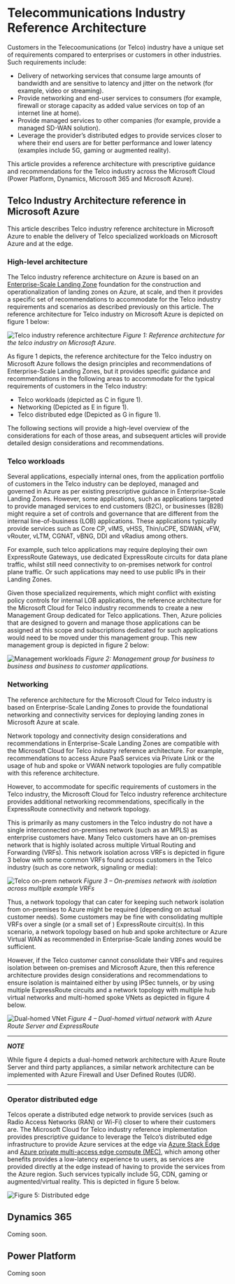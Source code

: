 # Telecommunications Industry Reference Architecture

Customers in the Telecoomunications (or Telco) industry have a unique set of requirements compared to enterprises or customers in other industries. Such requirements include:

* Delivery of networking services that consume large amounts of bandwidth and are sensitive to latency and jitter on the network (for example, video or streaming).
* Provide networking and end-user services to consumers (for example, firewall or storage capacity as added value services on top of an internet line at home).
* Provide managed services to other companies (for example, provide a managed SD-WAN solution).
* Leverage the provider’s distributed edges to provide services closer to where their end users are for better performance and lower latency (examples include 5G, gaming or augmented reality).

This article provides a reference architecture with prescriptive guidance and recommendations for the Telco industry across the Microsoft Cloud (Power Platform, Dynamics, Microsoft 365 and Microsoft Azure).

## Telco Industry Architecture reference in Microsoft Azure

This article describes Telco industry reference architecture in Microsoft Azure to enable the delivery of Telco specialized workloads on Microsoft Azure and at the edge.

### High-level architecture

The Telco industry reference architecture on Azure is based on an [Enterprise-Scale Landing Zone](https://docs.microsoft.com/en-us/azure/cloud-adoption-framework/ready/enterprise-scale/architecture) foundation for the construction and operationalization of landing zones on Azure, at scale, and then it provides a specific set of recommendations to accommodate for the Telco industry requirements and scenarios as described previously on this article. The reference architecture for Telco industry on Microsoft Azure is depicted on figure 1 below:

![Telco industry reference architecture](./docs/telco-industry-reference-architecture.png)
_Figure 1: Reference architecture for the telco industry on Microsoft Azure._

As figure 1 depicts, the reference architecture for the Telco industry on Microsoft Azure follows the design principles and recommendations of Enterprise-Scale Landing Zones, but it provides specific guidance and recommendations in the following areas to accommodate for the typical requirements of customers in the Telco industry:

* Telco workloads (depicted as C in figure 1).
* Networking (Depicted as E in figure 1).
* Telco distributed edge (Depicted as G in figure 1).

The following sections will provide a high-level overview of the considerations for each of those areas, and subsequent articles will provide detailed design considerations and recommendations.

### Telco workloads

Several applications, especially internal ones, from the application portfolio of customers in the Telco industry can be deployed, managed and governed in Azure as per existing prescriptive guidance in Enterprise-Scale Landing Zones. However, some applications, such as applications targeted to provide managed services to end customers (B2C), or businesses (B2B) might require a set of controls and governance that are different from the internal line-of-business (LOB) applications. These applications typically provide services such as Core CP, vIMS, vHSS, Thin/uCPE, SDWAN, vFW, vRouter, vLTM, CGNAT, vBNG, DDI and vRadius among others.

For example, such telco applications may require deploying their own ExpressRoute Gateways, use dedicated ExpressRoute circuits for data plane traffic, whilst still need connectivity to on-premises network for control plane traffic. Or such applications may need to use public IPs in their Landing Zones. 

Given those specialized requirements, which might conflict with existing policy controls for internal LOB applications, the reference architecture for the Microsoft Cloud for Telco industry recommends to create a new Management Group dedicated for Telco applications. Then, Azure policies that are designed to govern and manage those applications can be assigned at this scope and subscriptions dedicated for such applications would need to be moved under this management group. This new management group is depicted in figure 2 below:

![Management workloads](./docs/management-group-telco.png)
_Figure 2: Management group for business to business and business to customer applications._

### Networking

The reference architecture for the Microsoft Cloud for Telco industry is based on Enterprise-Scale Landing Zones to provide the foundational networking and connectivity services for deploying landing zones in Microsoft Azure at scale.

Network topology and connectivity design considerations and recommendations in Enterprise-Scale Landing Zones are compatible with the Microsoft Cloud for Telco industry reference architecture. For example, recommendations to access Azure PaaS services via Private Link or the usage of hub and spoke or VWAN network topologies are fully compatible with this reference architecture.

However, to accommodate for specific requirements of customers in the Telco industry, the Microsoft Cloud for Telco industry reference architecture provides additional networking recommendations, specifically in the ExpressRoute connectivity and network topology.

This is primarily as many customers in the Telco industry do not have a single interconnected on-premises network (such as an MPLS) as enterprise customers have. Many Telco customers have an on-premises network that is highly isolated across multiple Virtual Routing and Forwarding (VRFs). This network isolation across VRFs is depicted in figure 3 below with some common VRFs found across customers in the Telco industry (such as core network, signaling or media):

![Telco on-prem network](./docs/telco-onprem.png)
_Figure 3 – On-premises network with isolation across multiple example VRFs_

Thus, a network topology that can cater for keeping such network isolation from on-premises to Azure might be required (depending on actual customer needs). Some customers may be fine with consolidating multiple VRFs over a single (or a small set of ) ExpressRoute circuit(s). In this scenario, a network topology based on hub and spoke architecture or Azure Virtual WAN as recommended in Enterprise-Scale landing zones would be sufficient.

However, if the Telco customer cannot consolidate their VRFs and requires isolation between on-premises and Microsoft Azure, then this reference architecture provides design considerations and recommendations to ensure isolation is maintained either by using IPSec tunnels, or by using multiple ExpressRoute circuits and a network topology with multiple hub virtual networks and multi-homed spoke VNets as depicted in figure 4 below.

![Dual-homed VNet](./docs/dual-homed-topology-expressroute.png)
_Figure 4 – Dual-homed virtual network with Azure Route Server and ExpressRoute_

---
***NOTE***

While figure 4 depicts a dual-homed network architecture with Azure Route Server and third party appliances, a similar network architecture can be implemented with Azure Firewall and User Defined Routes (UDR).

---

### Operator distributed edge

Telcos operate a distributed edge network to provide services (such as Radio Access Networks (RAN) or Wi-Fi) closer to where their customers are. The Microsoft Cloud for Telco industry reference implementation provides prescriptive guidance to leverage the Telco’s distributed edge infrastructure to provide Azure services at the edge via [Azure Stack Edge](https://docs.microsoft.com/en-us/azure/databox-online/) and [Azure private multi-access edge compute (MEC)](https://docs.microsoft.com/en-us/azure/private-multi-access-edge-compute-mec/overview), which among other benefits provides a low-latency experience to users, as services are provided directly at the edge instead of having to provide the services from the Azure region. Such services typically include 5G, CDN, gaming or augmented/virtual reality. This is depicted in figure 5 below.

![Figure 5: Distributed edge](./docs/telco-industry-edge.png)

## Dynamics 365

Coming soon.

## Power Platform

Coming soon
